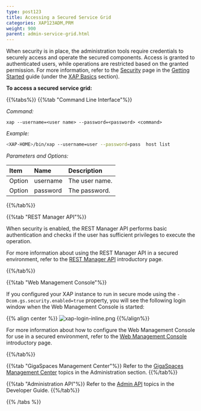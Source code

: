 ```yaml
---
type: post123
title: Accessing a Secured Service Grid
categories: XAP123ADM,PRM
weight: 900
parent: admin-service-grid.html
---
```

 
  
When security is in place, the administration tools require credentials to securely access and operate the secured components. Access is granted to authenticated users, while operations are restricted based on the granted permission.
For more information, refer to the [Security](../started/xap-tutorial-part10.html) page in the [Getting Started](../started/index.html) guide (under the [XAP Basics](../started/xap-basics.html) section).

**To access a secured service grid:**
 
{{%tabs%}}
{{%tab "Command Line Interface"%}}


*Command:*

`xap --username=<user name> --password=<password> <command>`


*Example:*

```bash
<XAP-HOME>/bin/xap --username=user --password=pass  host list
```

*Parameters and Options:*

| Item | Name | Description |
|:-----|:------|:-----------|
|Option |username | The user name. |
|Option | password | The password.|

{{%/tab%}}

{{%tab "REST Manager API"%}}

When security is enabled, the REST Manager API performs basic authentication and checks if the user has sufficient privileges 
to execute the operation.

For more information about using the REST Manager API in a secured environment, refer to the [REST Manager API](./admin-rest-manager-api.html) introductory page.

{{%/tab%}}


{{%tab "Web Management Console"%}}

If you configured your XAP instance to run in secure mode using the `-Dcom.gs.security.enabled=true` property, you will see the following login window when the Web Management Console is started:

{{% align center %}}
![xap-login-inline.png](/attachment_files/web-console/login-12.3.png)
{{%/align%}}

For more information about how to configure the Web Management Console for use in a secured environment, refer to the [Web Management Console](.//tools-web-ui.html) introductory page.

{{%/tab%}}


{{%tab "GigaSpaces Management Center"%}}
Refer to the [GigaSpaces Management Center](./gigaspaces-management-center.html) topics in the Administration section.
{{%/tab%}}


{{%tab "Administration API"%}}
Refer to the [Admin API](../dev-java/administration-and-monitoring-overview.html) topics in the Developer Guide.
{{%/tab%}}

{{% /tabs %}}
